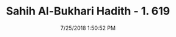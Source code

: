 ---
title        : "Sahih Al-Bukhari Hadith - 1. 619"
date         : 7/25/2018 1:50:52 PM
draft        : false
type         : "hadith"
layout       : "hadith"
BookCode     : "SHB"
VolumeNumber : "1"
HadithNumber : "619"
categories  :  ["Adhan-Superiority of congregational prayer"]
tags  :  ["Abu Said Al Khudri"]
---